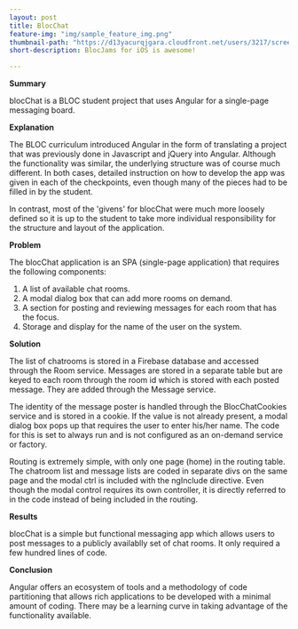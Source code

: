 ```yaml
---
layout: post
title: BlocChat
feature-img: "img/sample_feature_img.png"
thumbnail-path: "https://d13yacurqjgara.cloudfront.net/users/3217/screenshots/2030974/bloctalk_1x.png"
short-description: BlocJams for iOS is awesome!

---
```


<strong>Summary</strong>  

blocChat is a BLOC student project that uses Angular for a single-page messaging board. 

<strong>Explanation</strong> 

The BLOC curriculum introduced Angular in the form of translating a project that was previously done in Javascript and jQuery into Angular. Although the functionality was similar, the underlying structure was of course much different. In both cases, detailed instruction on how to develop the app was given in each of the checkpoints, even though many of the pieces had to be filled in by the student.

In contrast, most of the 'givens' for blocChat were much more loosely defined so it is up to the student to take more individual responsibility for the structure and layout of the application.   

<strong>Problem</strong> 

The blocChat application is an SPA (single-page application) that requires the following components:
<ol>
<li>A list of available chat rooms.</li>
<li>A modal dialog box that can add more rooms on demand.</li>
<li>A section for posting and reviewing messages for each room that has the focus.</li>
<li>Storage and display for the name of the user on the system.</li>
</ol>

<strong>Solution</strong>

The list of chatrooms is stored in a Firebase database and accessed through the Room service. Messages are
stored in a separate table but are keyed to each room through the room id which is stored with each posted
message. They are added through the Message service. 


The identity of the message poster is handled through the BlocChatCookies service and is stored in a cookie.
If the value is not already present, a modal dialog box pops up that requires the user to enter his/her name. 
The code for this is set to always run and is not configured as an on-demand service or factory. 

Routing is extremely simple, with only one page (home) in the routing table. The chatroom list and message lists are
coded in separate divs on the same page and the modal ctrl is included with the ngInclude directive. Even though the
modal control requires its own controller, it is directly referred to in the code instead of being included in the
routing.

<strong>Results</strong>

blocChat is a simple but functional messaging app which allows users to post messages to a publicly availablly set of
chat rooms. It only required a few hundred lines of code. 

<strong>Conclusion</strong> 

Angular offers an ecosystem of tools and a methodology of code partitioning that allows rich applications
to be developed with a minimal amount of coding. There may be a learning curve in taking advantage of the functionality
available. 



